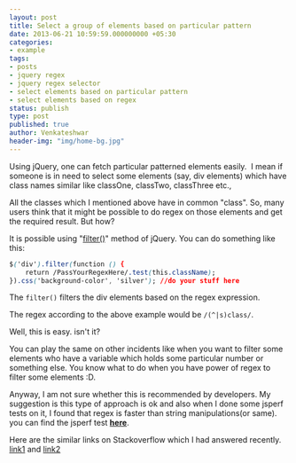 ```yaml
---
layout: post
title: Select a group of elements based on particular pattern
date: 2013-06-21 10:59:59.000000000 +05:30
categories:
- example
tags:
- posts
- jquery regex
- jquery regex selector
- select elements based on particular pattern
- select elements based on regex
status: publish
type: post
published: true
author: Venkateshwar
header-img: "img/home-bg.jpg"
---
```

<p>Using jQuery, one can fetch particular patterned elements easily.  I mean if someone is in need to select some elements (say, div elements) which have class names similar like classOne, classTwo, classThree etc.,</p>
<p>All the classes which I mentioned above have in common "class". So, many users think that it might be possible to do regex on those elements and get the required result. But how?</p>
<p>It is possible using "<a href="http://api.jquery.com/filter/" target="_blank">filter()</a>" method of jQuery. You can do something like this:</p>

```css
$('div').filter(function () {
    return /PassYourRegexHere/.test(this.className);
}).css('background-color', 'silver'); //do your stuff here
```

<p>The <code>filter()</code> filters the div elements based on the regex expression.</p>
<p>The regex according to the above example would be <code>/(^|s)class/</code>.</p>
<p>Well, this is easy. isn't it?</p>
<p>You can play the same on other incidents like when you want to filter some elements who have a variable which holds some particular number or something else. You know what to do when you have power of regex to filter some elements :D.</p>
<p>Anyway, I am not sure whether this is recommended by developers. My suggestion is this type of approach is ok and also when I done some jsperf tests on it, I found that regex is faster than string manipulations(or same). you can find the jsperf test <a href="http://jsperf.com/regexstrmanipulation/6" target="_blank"><strong>here</strong></a>.</p>
<p>Here are the similar links on Stackoverflow which I had answered recently. <a href="http://stackoverflow.com/a/17141092/1577396" target="_blank">link1</a> and <a href="http://stackoverflow.com/a/17229527/1577396" target="_blank">link2</a></p>
